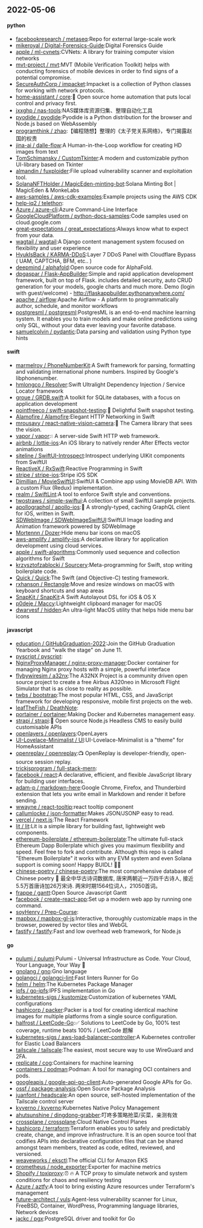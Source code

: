 ## 2022-05-06

#### python
* [facebookresearch / metaseq](https://github.com/facebookresearch/metaseq):Repo for external large-scale work
* [mikeroyal / Digital-Forensics-Guide](https://github.com/mikeroyal/Digital-Forensics-Guide):Digital Forensics Guide
* [apple / ml-cvnets](https://github.com/apple/ml-cvnets):CVNets: A library for training computer vision networks
* [mvt-project / mvt](https://github.com/mvt-project/mvt):MVT (Mobile Verification Toolkit) helps with conducting forensics of mobile devices in order to find signs of a potential compromise.
* [SecureAuthCorp / impacket](https://github.com/SecureAuthCorp/impacket):Impacket is a collection of Python classes for working with network protocols.
* [home-assistant / core](https://github.com/home-assistant/core):🏡
Open source home automation that puts local control and privacy first.
* [jxxghp / nas-tools](https://github.com/jxxghp/nas-tools):NAS媒体库资源归集、整理自动化工具
* [pyodide / pyodide](https://github.com/pyodide/pyodide):Pyodide is a Python distribution for the browser and Node.js based on WebAssembly
* [programthink / zhao](https://github.com/programthink/zhao):【编程随想】整理的《太子党关系网络》，专门揭露赵国的权贵
* [jina-ai / dalle-flow](https://github.com/jina-ai/dalle-flow):A Human-in-the-Loop workflow for creating HD images from text
* [TomSchimansky / CustomTkinter](https://github.com/TomSchimansky/CustomTkinter):A modern and customizable python UI-library based on Tkinter
* [almandin / fuxploider](https://github.com/almandin/fuxploider):File upload vulnerability scanner and exploitation tool.
* [SolanaNFTHolder / MagicEden-minting-bot](https://github.com/SolanaNFTHolder/MagicEden-minting-bot):Solana Minting Bot | MagicEden & MonkeLabs
* [aws-samples / aws-cdk-examples](https://github.com/aws-samples/aws-cdk-examples):Example projects using the AWS CDK
* [help-iq2 / telethon](https://github.com/help-iq2/telethon):
* [Azure / azure-cli](https://github.com/Azure/azure-cli):Azure Command-Line Interface
* [GoogleCloudPlatform / python-docs-samples](https://github.com/GoogleCloudPlatform/python-docs-samples):Code samples used on cloud.google.com
* [great-expectations / great_expectations](https://github.com/great-expectations/great_expectations):Always know what to expect from your data.
* [wagtail / wagtail](https://github.com/wagtail/wagtail):A Django content management system focused on flexibility and user experience
* [HyukIsBack / KARMA-DDoS](https://github.com/HyukIsBack/KARMA-DDoS):Layer 7 DDoS Panel with Cloudflare Bypass ( UAM, CAPTCHA, BFM, etc.. )
* [deepmind / alphafold](https://github.com/deepmind/alphafold):Open source code for AlphaFold.
* [dpgaspar / Flask-AppBuilder](https://github.com/dpgaspar/Flask-AppBuilder):Simple and rapid application development framework, built on top of Flask. includes detailed security, auto CRUD generation for your models, google charts and much more. Demo (login with guest/welcome) - http://flaskappbuilder.pythonanywhere.com/
* [apache / airflow](https://github.com/apache/airflow):Apache Airflow - A platform to programmatically author, schedule, and monitor workflows
* [postgresml / postgresml](https://github.com/postgresml/postgresml):PostgresML is an end-to-end machine learning system. It enables you to train models and make online predictions using only SQL, without your data ever leaving your favorite database.
* [samuelcolvin / pydantic](https://github.com/samuelcolvin/pydantic):Data parsing and validation using Python type hints

#### swift
* [marmelroy / PhoneNumberKit](https://github.com/marmelroy/PhoneNumberKit):A Swift framework for parsing, formatting and validating international phone numbers. Inspired by Google's libphonenumber.
* [hmlongco / Resolver](https://github.com/hmlongco/Resolver):Swift Ultralight Dependency Injection / Service Locator framework
* [groue / GRDB.swift](https://github.com/groue/GRDB.swift):A toolkit for SQLite databases, with a focus on application development
* [pointfreeco / swift-snapshot-testing](https://github.com/pointfreeco/swift-snapshot-testing):📸
Delightful Swift snapshot testing.
* [Alamofire / Alamofire](https://github.com/Alamofire/Alamofire):Elegant HTTP Networking in Swift
* [mrousavy / react-native-vision-camera](https://github.com/mrousavy/react-native-vision-camera):📸
The Camera library that sees the vision.
* [vapor / vapor](https://github.com/vapor/vapor):💧
A server-side Swift HTTP web framework.
* [airbnb / lottie-ios](https://github.com/airbnb/lottie-ios):An iOS library to natively render After Effects vector animations
* [siteline / SwiftUI-Introspect](https://github.com/siteline/SwiftUI-Introspect):Introspect underlying UIKit components from SwiftUI
* [ReactiveX / RxSwift](https://github.com/ReactiveX/RxSwift):Reactive Programming in Swift
* [stripe / stripe-ios](https://github.com/stripe/stripe-ios):Stripe iOS SDK
* [Dimillian / MovieSwiftUI](https://github.com/Dimillian/MovieSwiftUI):SwiftUI & Combine app using MovieDB API. With a custom Flux (Redux) implementation.
* [realm / SwiftLint](https://github.com/realm/SwiftLint):A tool to enforce Swift style and conventions.
* [twostraws / simple-swiftui](https://github.com/twostraws/simple-swiftui):A collection of small SwiftUI sample projects.
* [apollographql / apollo-ios](https://github.com/apollographql/apollo-ios):📱
A strongly-typed, caching GraphQL client for iOS, written in Swift.
* [SDWebImage / SDWebImageSwiftUI](https://github.com/SDWebImage/SDWebImageSwiftUI):SwiftUI Image loading and Animation framework powered by SDWebImage
* [Mortennn / Dozer](https://github.com/Mortennn/Dozer):Hide menu bar icons on macOS
* [aws-amplify / amplify-ios](https://github.com/aws-amplify/amplify-ios):A declarative library for application development using cloud services.
* [apple / swift-algorithms](https://github.com/apple/swift-algorithms):Commonly used sequence and collection algorithms for Swift
* [krzysztofzablocki / Sourcery](https://github.com/krzysztofzablocki/Sourcery):Meta-programming for Swift, stop writing boilerplate code.
* [Quick / Quick](https://github.com/Quick/Quick):The Swift (and Objective-C) testing framework.
* [rxhanson / Rectangle](https://github.com/rxhanson/Rectangle):Move and resize windows on macOS with keyboard shortcuts and snap areas
* [SnapKit / SnapKit](https://github.com/SnapKit/SnapKit):A Swift Autolayout DSL for iOS & OS X
* [p0deje / Maccy](https://github.com/p0deje/Maccy):Lightweight clipboard manager for macOS
* [dwarvesf / hidden](https://github.com/dwarvesf/hidden):An ultra-light MacOS utility that helps hide menu bar icons

#### javascript
* [education / GitHubGraduation-2022](https://github.com/education/GitHubGraduation-2022):Join the GitHub Graduation Yearbook and "walk the stage" on June 11.
* [pyscript / pyscript](https://github.com/pyscript/pyscript):
* [NginxProxyManager / nginx-proxy-manager](https://github.com/NginxProxyManager/nginx-proxy-manager):Docker container for managing Nginx proxy hosts with a simple, powerful interface
* [flybywiresim / a32nx](https://github.com/flybywiresim/a32nx):The A32NX Project is a community driven open source project to create a free Airbus A320neo in Microsoft Flight Simulator that is as close to reality as possible.
* [twbs / bootstrap](https://github.com/twbs/bootstrap):The most popular HTML, CSS, and JavaScript framework for developing responsive, mobile first projects on the web.
* [leafTheFish / DeathNote](https://github.com/leafTheFish/DeathNote):
* [portainer / portainer](https://github.com/portainer/portainer):Making Docker and Kubernetes management easy.
* [strapi / strapi](https://github.com/strapi/strapi):🚀
Open source Node.js Headless CMS to easily build customisable APIs
* [openlayers / openlayers](https://github.com/openlayers/openlayers):OpenLayers
* [UI-Lovelace-Minimalist / UI](https://github.com/UI-Lovelace-Minimalist/UI):UI-Lovelace-Minimalist is a "theme" for HomeAssistant
* [openreplay / openreplay](https://github.com/openreplay/openreplay):📺
OpenReplay is developer-friendly, open-source session replay.
* [trickjsprogram / full-stack-mern](https://github.com/trickjsprogram/full-stack-mern):
* [facebook / react](https://github.com/facebook/react):A declarative, efficient, and flexible JavaScript library for building user interfaces.
* [adam-p / markdown-here](https://github.com/adam-p/markdown-here):Google Chrome, Firefox, and Thunderbird extension that lets you write email in Markdown and render it before sending.
* [wwayne / react-tooltip](https://github.com/wwayne/react-tooltip):react tooltip component
* [callumlocke / json-formatter](https://github.com/callumlocke/json-formatter):Makes JSON/JSONP easy to read.
* [vercel / next.js](https://github.com/vercel/next.js):The React Framework
* [lit / lit](https://github.com/lit/lit):Lit is a simple library for building fast, lightweight web components.
* [ethereum-boilerplate / ethereum-boilerplate](https://github.com/ethereum-boilerplate/ethereum-boilerplate):The ultimate full-stack Ethereum Dapp Boilerplate which gives you maximum flexibility and speed. Feel free to fork and contribute. Although this repo is called "Ethereum Boilerplate" it works with any EVM system and even Solana support is coming soon! Happy BUIDL!
👷‍♂️
* [chinese-poetry / chinese-poetry](https://github.com/chinese-poetry/chinese-poetry):The most comprehensive database of Chinese poetry
🧶
最全中华古诗词数据库, 唐宋两朝近一万四千古诗人, 接近5.5万首唐诗加26万宋诗. 两宋时期1564位词人，21050首词。
* [frappe / gantt](https://github.com/frappe/gantt):Open Source Javascript Gantt
* [facebook / create-react-app](https://github.com/facebook/create-react-app):Set up a modern web app by running one command.
* [soyHenry / Prep-Course](https://github.com/soyHenry/Prep-Course):
* [mapbox / mapbox-gl-js](https://github.com/mapbox/mapbox-gl-js):Interactive, thoroughly customizable maps in the browser, powered by vector tiles and WebGL
* [fastify / fastify](https://github.com/fastify/fastify):Fast and low overhead web framework, for Node.js

#### go
* [pulumi / pulumi](https://github.com/pulumi/pulumi):Pulumi - Universal Infrastructure as Code. Your Cloud, Your Language, Your Way
🚀
* [gnolang / gno](https://github.com/gnolang/gno):Gno language
* [golangci / golangci-lint](https://github.com/golangci/golangci-lint):Fast linters Runner for Go
* [helm / helm](https://github.com/helm/helm):The Kubernetes Package Manager
* [ipfs / go-ipfs](https://github.com/ipfs/go-ipfs):IPFS implementation in Go
* [kubernetes-sigs / kustomize](https://github.com/kubernetes-sigs/kustomize):Customization of kubernetes YAML configurations
* [hashicorp / packer](https://github.com/hashicorp/packer):Packer is a tool for creating identical machine images for multiple platforms from a single source configuration.
* [halfrost / LeetCode-Go](https://github.com/halfrost/LeetCode-Go):✅
Solutions to LeetCode by Go, 100% test coverage, runtime beats 100% / LeetCode 题解
* [kubernetes-sigs / aws-load-balancer-controller](https://github.com/kubernetes-sigs/aws-load-balancer-controller):A Kubernetes controller for Elastic Load Balancers
* [tailscale / tailscale](https://github.com/tailscale/tailscale):The easiest, most secure way to use WireGuard and 2FA.
* [replicate / cog](https://github.com/replicate/cog):Containers for machine learning
* [containers / podman](https://github.com/containers/podman):Podman: A tool for managing OCI containers and pods.
* [googleapis / google-api-go-client](https://github.com/googleapis/google-api-go-client):Auto-generated Google APIs for Go.
* [ossf / package-analysis](https://github.com/ossf/package-analysis):Open Source Package Analysis
* [juanfont / headscale](https://github.com/juanfont/headscale):An open source, self-hosted implementation of the Tailscale control server
* [kyverno / kyverno](https://github.com/kyverno/kyverno):Kubernetes Native Policy Management
* [ahutsunshine / dingdong-grabber](https://github.com/ahutsunshine/dingdong-grabber):叮咚多策略抢菜/买菜，亲测有效
* [crossplane / crossplane](https://github.com/crossplane/crossplane):Cloud Native Control Planes
* [hashicorp / terraform](https://github.com/hashicorp/terraform):Terraform enables you to safely and predictably create, change, and improve infrastructure. It is an open source tool that codifies APIs into declarative configuration files that can be shared amongst team members, treated as code, edited, reviewed, and versioned.
* [weaveworks / eksctl](https://github.com/weaveworks/eksctl):The official CLI for Amazon EKS
* [prometheus / node_exporter](https://github.com/prometheus/node_exporter):Exporter for machine metrics
* [Shopify / toxiproxy](https://github.com/Shopify/toxiproxy):⏰
🔥
A TCP proxy to simulate network and system conditions for chaos and resiliency testing
* [Azure / aztfy](https://github.com/Azure/aztfy):A tool to bring existing Azure resources under Terraform's management
* [future-architect / vuls](https://github.com/future-architect/vuls):Agent-less vulnerability scanner for Linux, FreeBSD, Container, WordPress, Programming language libraries, Network devices
* [jackc / pgx](https://github.com/jackc/pgx):PostgreSQL driver and toolkit for Go
